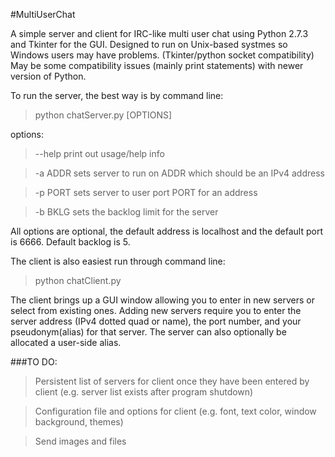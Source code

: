 #MultiUserChat

A simple server and client for IRC-like multi user chat using Python 2.7.3 and Tkinter for the GUI.
Designed to run on Unix-based systmes so Windows users may have problems.  (Tkinter/python socket compatibility)
May be some compatibility issues (mainly print statements) with newer version of Python.

To run the server, the best way is by command line:

>python chatServer.py [OPTIONS]

options:
>--help        print out usage/help info

>-a ADDR       sets server to run on ADDR which should be an IPv4 address

>-p PORT       sets server to user port PORT for an address

>-b BKLG       sets the backlog limit for the server

All options are optional, the default address is localhost and the default port is 6666. Default backlog is 5.

The client is also easiest run through command line:

>python chatClient.py

The client brings up a GUI window allowing you to enter in new servers or select from existing ones.
Adding new servers require you to enter the server address (IPv4 dotted quad or name), the port number,
and your pseudonym(alias) for that server. The server can also optionally be allocated a user-side alias.


###TO DO:
>Persistent list of servers for client once they have been entered by client (e.g. server list exists after program shutdown)

>Configuration file and options for client (e.g. font, text color, window background, themes)

>Send images and files
